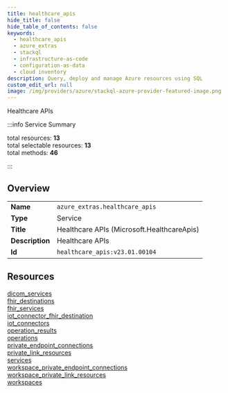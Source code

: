 ```yaml
---
title: healthcare_apis
hide_title: false
hide_table_of_contents: false
keywords:
  - healthcare_apis
  - azure_extras
  - stackql
  - infrastructure-as-code
  - configuration-as-data
  - cloud inventory
description: Query, deploy and manage Azure resources using SQL
custom_edit_url: null
image: /img/providers/azure/stackql-azure-provider-featured-image.png
---
```

Healthcare APIs  
    
:::info Service Summary

<div class="row">
<div class="providerDocColumn">
<span>total resources:&nbsp;<b>13</b></span><br />
<span>total selectable resources:&nbsp;<b>13</b></span><br />
<span>total methods:&nbsp;<b>46</b></span><br />
</div>
</div>

:::

## Overview
<table><tbody>
<tr><td><b>Name</b></td><td><code>azure_extras.healthcare_apis</code></td></tr>
<tr><td><b>Type</b></td><td>Service</td></tr>
<tr><td><b>Title</b></td><td>Healthcare APIs (Microsoft.HealthcareApis)</td></tr>
<tr><td><b>Description</b></td><td>Healthcare APIs</td></tr>
<tr><td><b>Id</b></td><td><code>healthcare_apis:v23.01.00104</code></td></tr>
</tbody></table>

## Resources
<div class="row">
<div class="providerDocColumn">
<a href="/providers/azure_extras/healthcare_apis/dicom_services/">dicom_services</a><br />
<a href="/providers/azure_extras/healthcare_apis/fhir_destinations/">fhir_destinations</a><br />
<a href="/providers/azure_extras/healthcare_apis/fhir_services/">fhir_services</a><br />
<a href="/providers/azure_extras/healthcare_apis/iot_connector_fhir_destination/">iot_connector_fhir_destination</a><br />
<a href="/providers/azure_extras/healthcare_apis/iot_connectors/">iot_connectors</a><br />
<a href="/providers/azure_extras/healthcare_apis/operation_results/">operation_results</a><br />
<a href="/providers/azure_extras/healthcare_apis/operations/">operations</a><br />
</div>
<div class="providerDocColumn">
<a href="/providers/azure_extras/healthcare_apis/private_endpoint_connections/">private_endpoint_connections</a><br />
<a href="/providers/azure_extras/healthcare_apis/private_link_resources/">private_link_resources</a><br />
<a href="/providers/azure_extras/healthcare_apis/services/">services</a><br />
<a href="/providers/azure_extras/healthcare_apis/workspace_private_endpoint_connections/">workspace_private_endpoint_connections</a><br />
<a href="/providers/azure_extras/healthcare_apis/workspace_private_link_resources/">workspace_private_link_resources</a><br />
<a href="/providers/azure_extras/healthcare_apis/workspaces/">workspaces</a><br />
</div>
</div>
